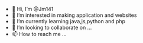 - 👋 Hi, I’m @Jm141
- 👀 I’m interested in making application and websites
- 🌱 I’m currently learning java,js,python and php
- 💞️ I’m looking to collaborate on ...
- 📫 How to reach me ...

<!---
Jm141/Jm141 is a ✨ special ✨ repository because its `README.md` (this file) appears on your GitHub profile.
You can click the Preview link to take a look at your changes.
--->
